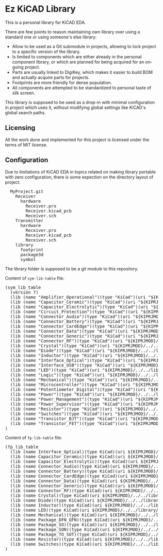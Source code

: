 # Ez KiCAD Library

This is a personal library for KiCAD EDA.

There are few points to reason maintaining own library over using a standard one
or using someone's else library:

- Allow to be used as a Git submodule in projects, allowing to lock project to
  a specific version of the library.
- Is limited to components which are either already in the personal component
  library, or which are planned for being acquired for an on-going project.
- Parts are usually linked to DigiKey, which makes it easier to build BOM and
  actually acquire parts for projects.
- Footprints are more friendly for dense population.
- All components are attempted to be standardized to personal taste of silk
  screen.

This library is supposed to be used as a drop-in with minimal configuration in
project which uses it, without modifying global settings like KiCAD's global
search paths.

## Licensing

All the work done and implemented for this project is licensed under the
terms of MIT license.

## Configuration

Due to limitations of KiCAD EDA in topics related on making library portable
with zero configuration, there is some expection on the directory layout of
project:

<pre>
  MyProject.git
    Receiver
      hardware
        Receiver.pro
        Receiver.kicad_pcb
        Receiver.sch
    Transmitter
      hardware
        Receiver.pro
        Receiver.kicad_pcb
        Receiver.sch
    library
      footprint
      package3d
      symbol
</pre>

The library folder is supposed to be a git module to this repository.

Content of `sym-lib-table` file:
<pre>
(sym_lib_table
  (version 7)
  (lib (name "Amplifier_Operational")(type "KiCad")(uri "${KIPRJMOD}/../../library/symbol/Amplifier_Operational.kicad_sym")(options "")(descr ""))
  (lib (name "Capacitor_Ceramic")(type "KiCad")(uri "${KIPRJMOD}/../../library/symbol/Capacitor_Ceramic.kicad_sym")(options "")(descr ""))
  (lib (name "Capacitor_Electrolytic")(type "KiCad")(uri "${KIPRJMOD}/../../library/symbol/Capacitor_Electrolytic.kicad_sym")(options "")(descr ""))
  (lib (name "Circuit_Protection")(type "KiCad")(uri "${KIPRJMOD}/../../library/symbol/Circuit_Protection.kicad_sym")(options "")(descr ""))
  (lib (name "Connector_Audio")(type "KiCad")(uri "${KIPRJMOD}/../../library/symbol/Connector_Audio.kicad_sym")(options "")(descr ""))
  (lib (name "Connector_Battery")(type "KiCad")(uri "${KIPRJMOD}/../../library/symbol/Connector_Battery.kicad_sym")(options "")(descr ""))
  (lib (name "Connector_CardEdge")(type "KiCad")(uri "${KIPRJMOD}/../../library/symbol/Connector_CardEdge.kicad_sym")(options "")(descr ""))
  (lib (name "Connector_Data")(type "KiCad")(uri "${KIPRJMOD}/../../library/symbol/Connector_Data.kicad_sym")(options "")(descr ""))
  (lib (name "Connector_Generic")(type "KiCad")(uri "${KIPRJMOD}/../../library/symbol/Connector_Generic.kicad_sym")(options "")(descr ""))
  (lib (name "Connector_RF")(type "KiCad")(uri "${KIPRJMOD}/../../library/symbol/Connector_RF.kicad_sym")(options "")(descr ""))
  (lib (name "Crystal")(type "KiCad")(uri "${KIPRJMOD}/../../library/symbol/Crystal.kicad_sym")(options "")(descr ""))
  (lib (name "Diode")(type "KiCad")(uri "${KIPRJMOD}/../../library/symbol/Diode.kicad_sym")(options "")(descr ""))
  (lib (name "Inductor")(type "KiCad")(uri "${KIPRJMOD}/../../library/symbol/Inductor.kicad_sym")(options "")(descr ""))
  (lib (name "Interface_Optical")(type "KiCad")(uri "${KIPRJMOD}/../../library/symbol/Interface_Optical.kicad_sym")(options "")(descr ""))
  (lib (name "Interface_USB")(type "KiCad")(uri "${KIPRJMOD}/../../library/symbol/Interface_USB.kicad_sym")(options "")(descr ""))
  (lib (name "LED")(type "KiCad")(uri "${KIPRJMOD}/../../library/symbol/LED.kicad_sym")(options "")(descr ""))
  (lib (name "Logic")(type "KiCad")(uri "${KIPRJMOD}/../../library/symbol/Logic.kicad_sym")(options "")(descr ""))
  (lib (name "Mechanical")(type "KiCad")(uri "${KIPRJMOD}/../../library/symbol/Mechanical.kicad_sym")(options "")(descr ""))
  (lib (name "Microcontroller")(type "KiCad")(uri "${KIPRJMOD}/../../library/symbol/Microcontroller.kicad_sym")(options "")(descr ""))
  (lib (name "Potentiometer_Digital")(type "KiCad")(uri "${KIPRJMOD}/../../library/symbol/Potentiometer_Digital.kicad_sym")(options "")(descr ""))
  (lib (name "Power")(type "KiCad")(uri "${KIPRJMOD}/../../library/symbol/Power.kicad_sym")(options "")(descr ""))
  (lib (name "Power_Management")(type "KiCad")(uri "${KIPRJMOD}/../../library/symbol/Power_Management.kicad_sym")(options "")(descr ""))
  (lib (name "Power_Supervisor")(type "KiCad")(uri "${KIPRJMOD}/../../library/symbol/Power_Supervisor.kicad_sym")(options "")(descr ""))
  (lib (name "Resistor")(type "KiCad")(uri "${KIPRJMOD}/../../library/symbol/Resistor.kicad_sym")(options "")(descr ""))
  (lib (name "Switches")(type "KiCad")(uri "${KIPRJMOD}/../../library/symbol/Switches.kicad_sym")(options "")(descr ""))
  (lib (name "Transistor_BJT")(type "KiCad")(uri "${KIPRJMOD}/../../library/symbol/Transistor_BJT.kicad_sym")(options "")(descr ""))
  (lib (name "Transistor_FET")(type "KiCad")(uri "${KIPRJMOD}/../../library/symbol/Transistor_FET.kicad_sym")(options "")(descr ""))
)
</pre>

Content of `fp-lib-table` file:
<pre>
(fp_lib_table
  (lib (name Interface_Optical)(type KiCad)(uri ${KIPRJMOD}/../../library/footprint/Interface_Optical.pretty)(options "")(descr ""))
  (lib (name Capacitor_Ceramic)(type KiCad)(uri ${KIPRJMOD}/../../library/footprint/Capacitor_Ceramic.pretty)(options "")(descr ""))
  (lib (name Capacitor_Electrolytic)(type KiCad)(uri ${KIPRJMOD}/../../library/footprint/Capacitor_Electrolytic.pretty)(options "")(descr ""))
  (lib (name Connector_Audio)(type KiCad)(uri ${KIPRJMOD}/../../library/footprint/Connector_Audio.pretty)(options "")(descr ""))
  (lib (name Connector_Battery)(type KiCad)(uri ${KIPRJMOD}/../../library/footprint/Connector_Battery.pretty)(options "")(descr ""))
  (lib (name Connector_CardEdge)(type KiCad)(uri ${KIPRJMOD}/../../library/footprint/Connector_CardEdge.pretty)(options "")(descr ""))
  (lib (name Connector_Data)(type KiCad)(uri ${KIPRJMOD}/../../library/footprint/Connector_Data.pretty)(options "")(descr ""))
  (lib (name Connector_Generic)(type KiCad)(uri ${KIPRJMOD}/../../library/footprint/Connector_Generic.pretty)(options "")(descr ""))
  (lib (name Connector_RF)(type KiCad)(uri ${KIPRJMOD}/../../library/footprint/Connector_RF.pretty)(options "")(descr ""))
  (lib (name Crystal)(type KiCad)(uri ${KIPRJMOD}/../../library/footprint/Crystal.pretty)(options "")(descr ""))
  (lib (name Diode)(type KiCad)(uri ${KIPRJMOD}/../../library/footprint/Diode.pretty)(options "")(descr ""))
  (lib (name Inductor)(type KiCad)(uri ${KIPRJMOD}/../../library/footprint/Inductor.pretty)(options "")(descr ""))
  (lib (name LED)(type KiCad)(uri ${KIPRJMOD}/../../library/footprint/LED.pretty)(options "")(descr ""))
  (lib (name Mechanical)(type KiCad)(uri ${KIPRJMOD}/../../library/footprint/Mechanical.pretty)(options "")(descr ""))
  (lib (name Package_DFN_QFN)(type KiCad)(uri ${KIPRJMOD}/../../library/footprint/Package_DFN_QFN.pretty)(options "")(descr ""))
  (lib (name Package_SO)(type KiCad)(uri ${KIPRJMOD}/../../library/footprint/Package_SO.pretty)(options "")(descr ""))
  (lib (name Package_SON)(type KiCad)(uri ${KIPRJMOD}/../../library/footprint/Package_SON.pretty)(options "")(descr ""))
  (lib (name Package_TO_SOT)(type KiCad)(uri ${KIPRJMOD}/../../library/footprint/Package_TO_SOT.pretty)(options "")(descr ""))
  (lib (name Resistor)(type KiCad)(uri ${KIPRJMOD}/../../library/footprint/Resistor.pretty)(options "")(descr ""))
  (lib (name Switches)(type KiCad)(uri ${KIPRJMOD}/../../library/footprint/Switches.pretty)(options "")(descr ""))
)
</pre>
